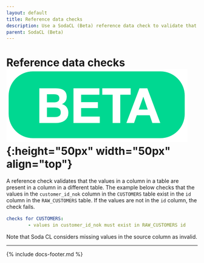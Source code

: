 ```yaml
---
layout: default
title: Reference data checks
description: Use a SodaCL (Beta) reference data check to validate that the values in a column in a table are present in a column in a different table. 
parent: SodaCL (Beta)
---
```


# Reference data checks ![beta](/assets/images/beta.png){:height="50px" width="50px" align="top"}

A reference check validates that the values in a column in a table are present in a column in a different table. The example below checks that the values in the `customer_id_nok` column in the `CUSTOMERS` table exist in the `id` column in the `RAW_CUSTOMERS` table. If the values are not in the `id` column, the check fails.

```yaml
checks for CUSTOMERS:
        - values in customer_id_nok must exist in RAW_CUSTOMERS id
```
<!--
Multi-column reference check
```yaml
checks for ORDERS:
  - values in (customer_country, customer_zip) must exist in CUSTOMERS (country, zip)
```
-->

Note that Soda CL considers missing values in the source column as invalid.

---
{% include docs-footer.md %}
